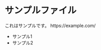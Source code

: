 <h1 id="サンプルファイル">サンプルファイル</h1>
<p>これはサンプルです。
https://example.com/</p>
<ul>
<li>サンプル1</li>
<li>サンプル2</li>
</ul>
